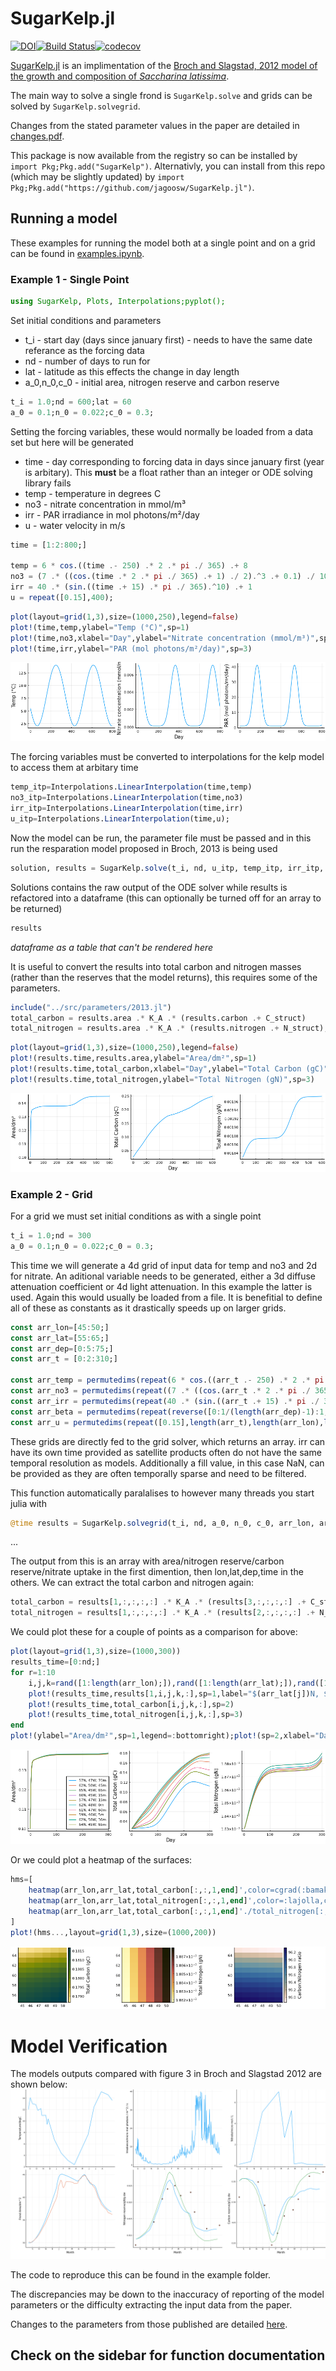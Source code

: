 # SugarKelp.jl
[![DOI](https://zenodo.org/badge/383172934.svg)](https://zenodo.org/badge/latestdoi/383172934)[![Build Status](https://app.travis-ci.com/jagoosw/SugarKelp.jl.svg?branch=main)](https://app.travis-ci.com/jagoosw/SugarKelp.jl)[![codecov](https://codecov.io/gh/jagoosw/SugarKelp.jl/branch/main/graph/badge.svg?token=JG0D8UY2K8)](https://codecov.io/gh/jagoosw/SugarKelp.jl)

[SugarKelp.jl](https://github.com/jagoosw/SugarKelp.jl)  is an implimentation of the [Broch and Slagstad, 2012 model of the growth and composition of _Saccharina latissima_](https://link.springer.com/article/10.1007/s10811-011-9695-y).

The main way to solve a single frond is `SugarKelp.solve` and grids can be solved by `SugarKelp.solvegrid`.

Changes from the stated parameter values in the paper are detailed in [changes.pdf](https://github.com/jagoosw/SugarKelp/blob/main/changes.pdf).

This package is now available from the registry so can be installed by `import Pkg;Pkg.add("SugarKelp")`. Alternativly, you can install from this repo (which may be slightly updated) by `import Pkg;Pkg.add("https://github.com/jagoosw/SugarKelp.jl")`.
## Running a model
These examples for running the model both at a single point and on a grid can be found in [examples.ipynb](https://github.com/jagoosw/SugarKelp.jl/blob/main/examples/example.ipynb).

### Example 1 - Single Point


```julia
using SugarKelp, Plots, Interpolations;pyplot();
```

Set initial conditions and parameters
- t_i - start day (days since january first) - needs to have the same date referance as the forcing data
- nd - number of days to run for
- lat - latitude as this effects the change in day length
- a_0,n_0,c_0 - initial area, nitrogen reserve and carbon reserve


```julia
t_i = 1.0;nd = 600;lat = 60
a_0 = 0.1;n_0 = 0.022;c_0 = 0.3;
```

Setting the forcing variables, these would normally be loaded from a data set but here will be generated
- time - day corresponding to forcing data in days since january first (year is arbitary). This **must** be a float rather than an integer or ODE solving library fails
- temp - temperature in degrees C
- no3 - nitrate concentration in mmol/m³
- irr - PAR irradiance in mol photons/m²/day
- u - water velocity in m/s


```julia
time = [1:2:800;]

temp = 6 * cos.((time .- 250) .* 2 .* pi ./ 365) .+ 8
no3 = (7 .* ((cos.(time .* 2 .* pi ./ 365) .+ 1) ./ 2).^3 .+ 0.1) ./ 1000
irr = 40 .* (sin.((time .+ 15) .* pi ./ 365).^10) .+ 1
u = repeat([0.15],400);
```


```julia
plot(layout=grid(1,3),size=(1000,250),legend=false)
plot!(time,temp,ylabel="Temp (°C)",sp=1)
plot!(time,no3,xlabel="Day",ylabel="Nitrate concentration (mmol/m³)",sp=2)
plot!(time,irr,ylabel="PAR (mol photons/m²/day)",sp=3)
```




    
![png](output_6_0.png)
    



The forcing variables must be converted to interpolations for the kelp model to access them at arbitary time


```julia
temp_itp=Interpolations.LinearInterpolation(time,temp)
no3_itp=Interpolations.LinearInterpolation(time,no3)
irr_itp=Interpolations.LinearInterpolation(time,irr)
u_itp=Interpolations.LinearInterpolation(time,u);
```

Now the model can be run, the parameter file must be passed and in this run the resparation model proposed in Broch, 2013 is being used


```julia
solution, results = SugarKelp.solve(t_i, nd, u_itp, temp_itp, irr_itp, no3_itp, lat, a_0, n_0, c_0, "../src/parameters/2013.jl",2);
```

Solutions contains the raw output of the ODE solver while results is refactored into a dataframe (this can optionally be turned off for an array to be returned)


```julia
results
```
*dataframe as a table that can't be rendered here*

It is useful to convert the results into total carbon and nitrogen masses (rather than the reserves that the model returns), this requires some of the parameters.


```julia
include("../src/parameters/2013.jl")
total_carbon = results.area .* K_A .* (results.carbon .+ C_struct)
total_nitrogen = results.area .* K_A .* (results.nitrogen .+ N_struct);
```


```julia
plot(layout=grid(1,3),size=(1000,250),legend=false)
plot!(results.time,results.area,ylabel="Area/dm²",sp=1)
plot!(results.time,total_carbon,xlabel="Day",ylabel="Total Carbon (gC)",sp=2)
plot!(results.time,total_nitrogen,ylabel="Total Nitrogen (gN)",sp=3)
```




    
![png](output_15_0.png)
    



### Example 2 - Grid

For a grid we must set initial conditions as with a single point


```julia
t_i = 1.0;nd = 300
a_0 = 0.1;n_0 = 0.022;c_0 = 0.3;
```

This time we will generate a 4d grid of input data for temp and no3 and 2d for nitrate. An aditional variable needs to be generated, either a 3d diffuse attenuation coefficient or 4d light attenuation. In this example the latter is used. Again this would usually be loaded from a file. It is benefitial to define all of these as constants as it drastically speeds up on larger grids.


```julia
const arr_lon=[45:50;]
const arr_lat=[55:65;]
const arr_dep=[0:5:75;]
const arr_t = [0:2:310;]

const arr_temp = permutedims(repeat(6 * cos.((arr_t .- 250) .* 2 .* pi ./ 365) .+ 8,1,length(arr_lon),length(arr_lat),length(arr_dep)),(2,3,4,1)).*permutedims(repeat(arr_lat./arr_lat[1],1,length(arr_lon),length(arr_dep),length(arr_t)),(2,1,3,4))
const arr_no3 = permutedims(repeat((7 .* ((cos.(arr_t .* 2 .* pi ./ 365) .+ 1) ./ 2).^3 .+ 0.1) ./ 1000,1,length(arr_lon),length(arr_lat),length(arr_dep)),(2,3,4,1)).*repeat(arr_lon./arr_lon[1],1,length(arr_lat),length(arr_dep),length(arr_t))
const arr_irr = permutedims(repeat(40 .* (sin.((arr_t .+ 15) .* pi ./ 365).^10) .+ 1,1,length(arr_lon),length(arr_lat)),(2,3,1)).*permutedims(repeat(arr_lat./arr_lat[1],1,length(arr_lon),length(arr_t)),(2,1,3))
const arr_beta = permutedims(repeat(reverse([0:1/(length(arr_dep)-1):1;]),1,length(arr_lon),length(arr_lat),length(arr_t)),(2,3,1,4))
const arr_u = permutedims(repeat([0.15],length(arr_t),length(arr_lon),length(arr_lat),length(arr_dep)),(2,3,4,1));
```

These grids are directly fed to the grid solver, which returns an array. irr can have its own time provided as satellite products often do not have the same temporal resolution as models. Additionally a fill value, in this case NaN, can be provided as they are often temporally sparse and need to be filtered.

This function automatically paralalises to however many threads you start julia with


```julia
@time results = SugarKelp.solvegrid(t_i, nd, a_0, n_0, c_0, arr_lon, arr_lat, arr_dep, arr_t, arr_no3, arr_temp, arr_u, (arr_irr, arr_t, NaN), (nothing, nothing, nothing), arr_beta, "../src/parameters/2013.jl", 2);
```
...

The output from this is an array with area/nitrogen reserve/carbon reserve/nitrate uptake in the first dimention, then lon,lat,dep,time in the others. We can extract the total carbon and nitrogen again:


```julia
total_carbon = results[1,:,:,:,:] .* K_A .* (results[3,:,:,:,:] .+ C_struct)
total_nitrogen = results[1,:,:,:,:] .* K_A .* (results[2,:,:,:,:] .+ N_struct);
```

We could plot these for a couple of points as a comparison for above:


```julia
plot(layout=grid(1,3),size=(1000,300))
results_time=[0:nd;]
for r=1:10
    i,j,k=rand([1:length(arr_lon);]),rand([1:length(arr_lat);]),rand([1:length(arr_dep);])
    plot!(results_time,results[1,i,j,k,:],sp=1,label="$(arr_lat[j])N, $(arr_lon[i])W, $(arr_dep[k])m")
    plot!(results_time,total_carbon[i,j,k,:],sp=2)
    plot!(results_time,total_nitrogen[i,j,k,:],sp=3)
end
plot!(ylabel="Area/dm²",sp=1,legend=:bottomright);plot!(sp=2,xlabel="Day",ylabel="Total Carbon (gC)",legend=false);plot!(sp=3,ylabel="Total Nitrogen (gN)",legend=false)
```




    
![png](output_26_0.png)
    



Or we could plot a heatmap of the surfaces:


```julia
hms=[
    heatmap(arr_lon,arr_lat,total_carbon[:,:,1,end]',color=cgrad(:bamako, rev=true),colorbar_title="Total Carbon (gC)"),
    heatmap(arr_lon,arr_lat,total_nitrogen[:,:,1,end]',color=:lajolla,colorbar_title="Total Nitrogen (gN)"),
    heatmap(arr_lon,arr_lat,total_carbon[:,:,1,end]'./total_nitrogen[:,:,1,end]',color=cgrad(:lapaz, rev=true),colorbar_title="Carbon:Nitrogen ratio")
]
plot!(hms...,layout=grid(1,3),size=(1000,200))
```

![png](output_28_0.png)

# Model Verification
The models outputs compared with figure 3 in Broch and Slagstad 2012 are shown below:
![B&S2012 Figure 3 equivalent.](img/paper_comparison.png)

The code to reproduce this can be found in the example folder.

The discrepancies may be down to the inaccuracy of reporting of the model parameters or the difficulty extracting the input data from the paper. 

Changes to the parameters from those published are detailed [here](https://github.com/jagoosw/SugarKelp.jl/blob/master/changes.pdf).

## Check on the sidebar for function documentation